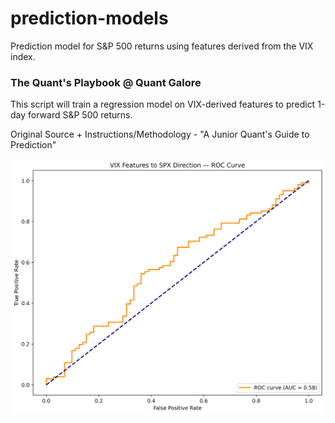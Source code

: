 # prediction-models
Prediction model for S&P 500 returns using features derived from the VIX index. 

### The Quant's Playbook @ Quant Galore

This script will train a regression model on VIX-derived features to predict 1-day forward S&P 500 returns.

Original Source + Instructions/Methodology - "A Junior Quant's Guide to Prediction"

<img src = "https://github.com/quantgalore/prediction-models/blob/3ff998c3424b5879eb483bef2a7b5f4b1d7d8b74/spx-vix-roc.png">
